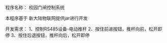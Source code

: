 程序名称：
  校园门闸控制系统

本程序基于 
  新大陆物联网提供jar进行开发

开发需求：
  1、控制RS485设备-电动推杆
  2、按住前进按钮，推杆向前，松开即停
  3、按住后退按钮，推杆向后，松开即停
